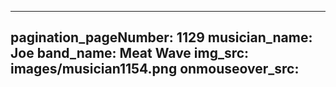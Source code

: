 ------
pagination_pageNumber: 1129
musician_name: Joe
band_name: Meat Wave
img_src: images/musician1154.png
onmouseover_src: 
------